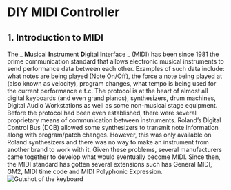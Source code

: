 # DIY MIDI Controller

## 1. Introduction to MIDI
The _ **M**usical **I**nstrument **D**igital **I**nterface _ (MIDI) has been since 1981 the prime communication standard that allows electronic musical instruments to send performance data between each other. Examples of such data include: what notes are being played (Note On/Off), the force a note being played at (also known as velocity), program changes, what tempo is being used for the current performance e.t.c. The protocol is at the heart of almost all digital keyboards (and even grand pianos), synthesizers, drum machines, Digital Audio Workstations as well as some non-musical stage equipment. 
Before the protocol had been even established, there were several proprietary means of communication between instruments. Roland’s Digital Control Bus (DCB) allowed some synthesizers to transmit note information along with program/patch changes. However, this was only available on Roland synthesizers and there was no way to make an instrument from another brand to work with it. Given these problems, several manufacturers came together to develop what would eventually become MIDI. Since then, the MIDI standard has gotten several extensions such has General MIDI, GM2, MIDI time code and MIDI Polyphonic Expression.  
![Gutshot of the keyboard](/_post/2021-12-31-DIY-midi-keyboard-part-1/2021-12-31-gutShotGeneral.jpg)
